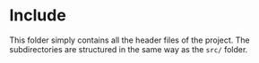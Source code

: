# Include
This folder simply contains all the header files of the project. The subdirectories are structured in the same way as the `src/` folder.